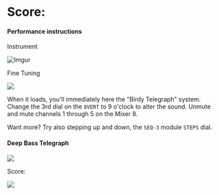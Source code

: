 # Score:

#### Performance instructions
Instrument

![Imgur](https://i.imgur.com/0eFzkGQ.png)

Fine Tuning

![](https://i.imgur.com/qQnlRXq.png)

When it loads, you'll immediately here the "Birdy Telegraph" system.  Change the 3rd dial on the `8VERT` to 9 o'clock to alter the sound.  Unmute and mute channels 1 through 5 on the Mixer 8.

Want more?  Try also stepping up and down, the `SEQ-3` module `STEPS` dial.

#### Deep Bass Telegraph

![](https://i.imgur.com/oF1kA3u.png)

Score:

![](https://i.imgur.com/ssSeVvO.png)
